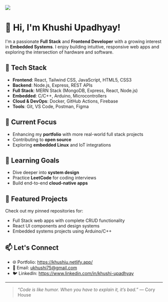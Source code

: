 
 ![](https://komarev.com/ghpvc/?username=ukhushi75&style=flat-square)


# 👋 Hi, I'm Khushi Upadhyay!

I'm a passionate **Full Stack** and **Frontend Developer** with a growing interest in **Embedded Systems**. I enjoy building intuitive, responsive web apps and exploring the intersection of hardware and software.

## 🔧 Tech Stack
- **Frontend**: React, Tailwind CSS, JavaScript, HTML5, CSS3
- **Backend**: Node.js, Express, REST APIs
- **Full Stack**: MERN Stack (MongoDB, Express, React, Node.js)
- **Embedded**: C/C++, Arduino, Microcontrollers
- **Cloud & DevOps**: Docker, GitHub Actions, Firebase
- **Tools**: Git, VS Code, Postman, Figma

## 🚀 Current Focus
- Enhancing my **portfolio** with more real-world full stack projects
- Contributing to **open source**
- Exploring **embedded Linux** and IoT integrations

## 🧠 Learning Goals
- Dive deeper into **system design**
- Practice **LeetCode** for coding interviews
- Build end-to-end **cloud-native apps**

## 📂 Featured Projects
Check out my pinned repositories for:
- Full Stack web apps with complete CRUD functionality
- React UI components and design systems
- Embedded systems projects using Arduino/C++

## 📫 Let's Connect
- 🌐 Portfolio: https://khushiu.netlify.app/
- 📧 Email: ukhushi75@gmail.com
- 🐦 LinkedIn: https://www.linkedin.com/in/khushi-upadhyay

---

> *“Code is like humor. When you have to explain it, it’s bad.”* — Cory House

